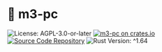 # 🚗 m3-pc
![License: AGPL-3.0-or-later](https://img.shields.io/badge/license-AGPL--3.0--or--later-blue)
[![m3-pc on crates.io](https://img.shields.io/crates/v/m3-pc)](https://crates.io/crates/m3-pc)
[![Source Code Repository](https://img.shields.io/badge/Code-On%20GitHub-blue?logo=GitHub)](https://github.com/LuckyTurtleDev/m3)
![Rust Version: ^1.64](https://img.shields.io/badge/rustc-%5E1.64-orange.svg)
